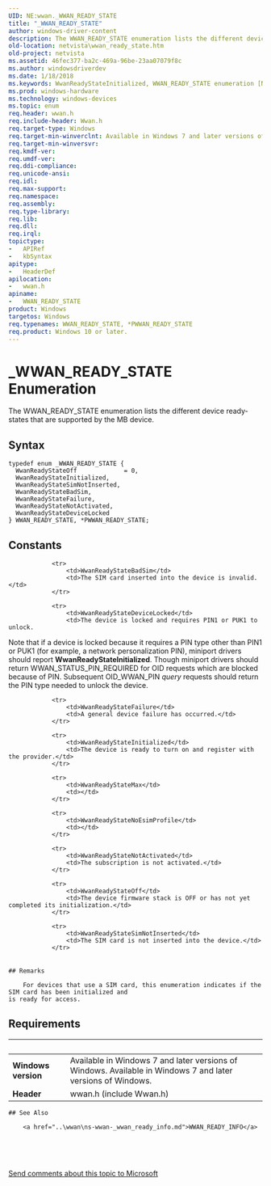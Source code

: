 ```yaml
---
UID: NE:wwan._WWAN_READY_STATE
title: "_WWAN_READY_STATE"
author: windows-driver-content
description: The WWAN_READY_STATE enumeration lists the different device ready-states that are supported by the MB device.
old-location: netvista\wwan_ready_state.htm
old-project: netvista
ms.assetid: 46fec377-ba2c-469a-96be-23aa07079f8c
ms.author: windowsdriverdev
ms.date: 1/18/2018
ms.keywords: WwanReadyStateInitialized, WWAN_READY_STATE enumeration [Network Drivers Starting with Windows Vista], wwan/WWAN_READY_STATE, netvista.wwan_ready_state, wwan/WwanReadyStateNotActivated, wwan/WwanReadyStateInitialized, WwanReadyStateFailure, wwan/WwanReadyStateFailure, wwan/WwanReadyStateOff, *PWWAN_READY_STATE, WwanReadyStateDeviceLocked, WWAN_READY_STATE, WwanReadyStateOff, WwanReadyStateSimNotInserted, PWWAN_READY_STATE, wwan/WwanReadyStateBadSim, PWWAN_READY_STATE enumeration pointer [Network Drivers Starting with Windows Vista], wwan/WwanReadyStateDeviceLocked, wwan/PWWAN_READY_STATE, WwanReadyStateBadSim, _WWAN_READY_STATE, wwan/WwanReadyStateSimNotInserted, WwanRef_08468e16-e4da-49ff-9b2a-2cee4df6c72f.xml, WwanReadyStateNotActivated
ms.prod: windows-hardware
ms.technology: windows-devices
ms.topic: enum
req.header: wwan.h
req.include-header: Wwan.h
req.target-type: Windows
req.target-min-winverclnt: Available in Windows 7 and later versions of Windows.
req.target-min-winversvr: 
req.kmdf-ver: 
req.umdf-ver: 
req.ddi-compliance: 
req.unicode-ansi: 
req.idl: 
req.max-support: 
req.namespace: 
req.assembly: 
req.type-library: 
req.lib: 
req.dll: 
req.irql: 
topictype:
-	APIRef
-	kbSyntax
apitype:
-	HeaderDef
apilocation:
-	wwan.h
apiname:
-	WWAN_READY_STATE
product: Windows
targetos: Windows
req.typenames: WWAN_READY_STATE, *PWWAN_READY_STATE
req.product: Windows 10 or later.
---
```


# _WWAN_READY_STATE Enumeration
The WWAN_READY_STATE enumeration lists the different device ready-states that are supported by the MB
  device.

## Syntax
````
typedef enum _WWAN_READY_STATE { 
  WwanReadyStateOff             = 0,
  WwanReadyStateInitialized,
  WwanReadyStateSimNotInserted,
  WwanReadyStateBadSim,
  WwanReadyStateFailure,
  WwanReadyStateNotActivated,
  WwanReadyStateDeviceLocked
} WWAN_READY_STATE, *PWWAN_READY_STATE;
````

## Constants

<table>
            
                <tr>
                    <td>WwanReadyStateBadSim</td>
                    <td>The SIM card inserted into the device is invalid.</td>
                </tr>
            
                <tr>
                    <td>WwanReadyStateDeviceLocked</td>
                    <td>The device is locked and requires PIN1 or PUK1 to unlock.
     

Note that if a device is locked because it requires a PIN type other than PIN1 or PUK1 (for example,
     a network personalization PIN), miniport drivers should report 
     <b>WwanReadyStateInitialized</b>. Though miniport drivers should return WWAN_STATUS_PIN_REQUIRED for OID
     requests which are blocked because of PIN. Subsequent OID_WWAN_PIN 
     <i>query</i> requests should return the PIN type needed to unlock the device.</td>
                </tr>
            
                <tr>
                    <td>WwanReadyStateFailure</td>
                    <td>A general device failure has occurred.</td>
                </tr>
            
                <tr>
                    <td>WwanReadyStateInitialized</td>
                    <td>The device is ready to turn on and register with the provider.</td>
                </tr>
            
                <tr>
                    <td>WwanReadyStateMax</td>
                    <td></td>
                </tr>
            
                <tr>
                    <td>WwanReadyStateNoEsimProfile</td>
                    <td></td>
                </tr>
            
                <tr>
                    <td>WwanReadyStateNotActivated</td>
                    <td>The subscription is not activated.</td>
                </tr>
            
                <tr>
                    <td>WwanReadyStateOff</td>
                    <td>The device firmware stack is OFF or has not yet completed its initialization.</td>
                </tr>
            
                <tr>
                    <td>WwanReadyStateSimNotInserted</td>
                    <td>The SIM card is not inserted into the device.</td>
                </tr>
</table>

    ## Remarks

        For devices that use a SIM card, this enumeration indicates if the SIM card has been initialized and
    is ready for access.

## Requirements
| &nbsp; | &nbsp; |
| ---- |:---- |
| **Windows version** | Available in Windows 7 and later versions of Windows. Available in Windows 7 and later versions of Windows. |
| **Header** | wwan.h (include Wwan.h) |

    ## See Also

        <a href="..\wwan\ns-wwan-_wwan_ready_info.md">WWAN_READY_INFO</a>

 

 

<a href="mailto:wsddocfb@microsoft.com?subject=Documentation%20feedback [netvista\netvista]:%20WWAN_READY_STATE enumeration%20 RELEASE:%20(1/18/2018)&amp;body=%0A%0APRIVACY STATEMENT%0A%0AWe use your feedback to improve the documentation. We don't use your email address for any other purpose, and we'll remove your email address from our system after the issue that you're reporting is fixed. While we're working to fix this issue, we might send you an email message to ask for more info. Later, we might also send you an email message to let you know that we've addressed your feedback.%0A%0AFor more info about Microsoft's privacy policy, see http://privacy.microsoft.com/en-us/default.aspx." title="Send comments about this topic to Microsoft">Send comments about this topic to Microsoft</a>